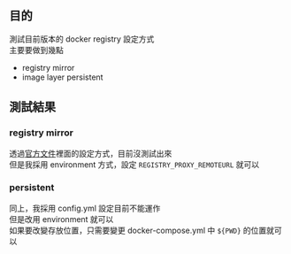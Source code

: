 
## 目的

測試目前版本的 docker registry 設定方式  
主要要做到幾點  

- registry mirror
- image layer persistent

## 測試結果

### registry mirror

透過[官方文件](https://docs.docker.com/registry/recipes/mirror/)裡面的設定方式，目前沒測試出來  
但是我採用 environment 方式，設定 `REGISTRY_PROXY_REMOTEURL` 就可以  

### persistent
  
同上，我採用 config.yml 設定目前不能運作  
但是改用 environment 就可以  
如果要改變存放位置，只需要變更 docker-compose.yml 中 `${PWD}` 的位置就可以  
